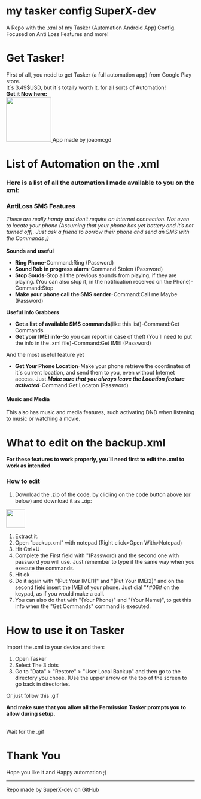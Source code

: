# my tasker config SuperX-dev
 A Repo with the .xml of my Tasker (Automation Android App) Config. Focused on Anti Loss Features and more!
 <br>
 
 
 <h1>Get Tasker!</h1>
 First of all, you nedd to get Tasker (a full automation app) from Google Play store.
 <br>
 It´s 3.49$USD, but it´s totally worth it, for all sorts of Automation!
 <br>
 <b>Get it Now here:</b>
 <br>
 <a href="https://play.google.com/store/apps/details?id=net.dinglisch.android.taskerm&hl=pt_PT&gl=US">
 <img src="https://play.google.com/intl/en_us/badges/images/generic/en_badge_web_generic.png" alt:Tasker height=120>
 </a>
 App made by joaomcgd
 
 <h1>List of Automation on the .xml</h1>
 <h3>Here is a list of all the automation I made available to you on the xml:</h3>
 <h3>AntiLoss SMS Features</h3>
       <i>These are really handy and don´t require an internet connection. Not even to locate your phone (Assuming that your phone has yet battery and it´s not turned off). Just ask a friend to borrow their phone and send an SMS with the Commands ;)</i>
       <br>
       <br>
 <b>Sounds and useful</b>
 <br>
 <ul>
 <li><b>Ring Phone</b>-Command:Ring (Password)
 <li><b>Sound Rob in progress alarm</b>-Command:Stolen (Password)
 <li><b>Stop Souds</b>-Stop all the previous sounds from playing, if they are playing. (You can also stop it, in the notification received on the Phone)-Command:Stop
 <li><b>Make your phone call the SMS sender</b>-Command:Call me Maybe (Password)
  </ul>
  
  <b>Useful Info Grabbers</b>
 <ul>
 <li><b>Get a list of available SMS commands</b>(like this list)-Command:Get Commands
 <li><b>Get your IMEI info</b>-So you can report in case of theft (You´ll need to put the info in the .xml file)-Command:Get IMEI (Password)
 </ul>
 And the most useful feature yet
 <ul>
 <li><b>Get Your Phone Location</b>-Make your phone retrieve the coordinates of it´s current location, and send them to you, even without Internet access. Just <b><i>Make sure that you always leave the Location feature activated</i></b>-Command:Get Locaton (Password)
  </ul>
  
<h4>Music and Media</h4>
This also has music and media features, such activating DND when listening to music or watching a movie.

  
 <h1>What to edit on the backup.xml</h1>
 <b>For these features to work properly, you´ll need first to edit the .xml to work as intended</b>
 <br>
 <h3>How to edit</h3>
 <ol>
 <li>Download the .zip of the code, by clicling on the code button above (or below) and download it as .zip:</li>
 </ol>
 <a href="/SuperX-dev/my-tasker-config-SuperX-dev/archive/refs/heads/main.zip"><img src="https://i.ibb.co/MnCR50p/code-button.png" height=50></a>
 <ol>
 <li>Extract it.</li>
 <li>Open "backup.xml" with notepad (Right click>Open With>Notepad)</li>
 <li>Hit Ctrl+U</li>
 <li>Complete the First field with "(Password) and the second one with password you will use. Just remember to type it the same way when you execute the commands.</li>
 <li>Hit ok</li>
 <li>Do it again with "(Put Your IMEI1)" and "(Put Your IMEI2)" and on the second field insert the IMEI of your phone. Just dial "*#06# on the keypad, as if you would make a call.</li>
 <li>You can also do that with "(Your Phone)" and "(Your Name)", to get this info when the "Get Commands" command is executed.</li>
 </ol>
 
 <h1>How to use it on Tasker</h1>
 Import the .xml to your device and then:
 <ol>
 <li>Open Tasker</li>
 <li>Select The 3 dots</li>
 <li>Go to "Data" > "Restore" > "User Local Backup" and then go to the directory you chose. (Use the upper arrow on the top of the screen to go back in directories.</li>
 </ol>
 
 Or just follow this .gif
 
 <b> And make sure that you allow all the Permission Tasker prompts you to allow during setup.</b>
 
 <br>
 Wait for the .gif
 
<h1>Thank You</h1>
Hope you like it and Happy automation ;)
<hr>
Repo made by SuperX-dev on GitHub

